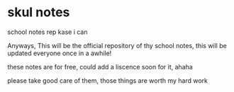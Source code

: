 # skul notes
school notes rep kase i can 

Anyways, This will be the official repository of thy school notes, this will be updated everyone once in a awhile!

these notes are for free, could add a liscence soon for it, ahaha

please take good care of them, those things are worth my hard work
